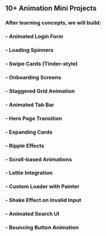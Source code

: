 ## 10+ Animation Mini Projects

### After learning concepts, we will build:

### - Animated Login Form

### - Loading Spinners

### - Swipe Cards (Tinder-style)

### - Onboarding Screens

### - Staggered Grid Animation

### - Animated Tab Bar

### - Hero Page Transition

### - Expanding Cards

### - Ripple Effects

### - Scroll-based Animations

### - Lottie Integration

### - Custom Loader with Painter

### - Shake Effect on Invalid Input

### - Animated Search UI

### - Bouncing Button Animation
